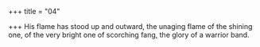 +++
title = "04"

+++
His flame has stood up and outward, the unaging flame of the
shining one,
of the very bright one of scorching fang, the glory of a warrior band. 